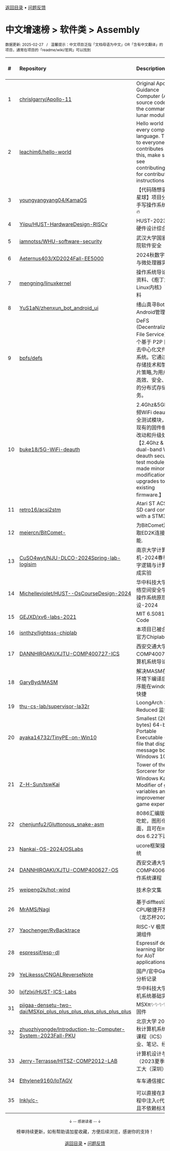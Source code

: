 <a href="https://gitee.com/GrowingGit/GitHub-Chinese-Top-Charts#github中文排行榜">返回目录</a> • <a href="/content/docs/feedback.md">问题反馈</a>

# 中文增速榜 > 软件类 > Assembly
<sub>数据更新: 2025-02-27&nbsp;&nbsp;&nbsp;/&nbsp;&nbsp;&nbsp;温馨提示：中文项目泛指「文档母语为中文」OR「含有中文翻译」的项目，通常在项目的「readme/wiki/官网」可以找到</sub>

|#|Repository|Description|Stars|Average daily growth|Updated|
|:-|:-|:-|:-|:-|:-|
|1|[chrislgarry/Apollo-11](https://github.com/chrislgarry/Apollo-11)|Original Apollo 11 Guidance Computer (AGC) source code for the command and lunar modules.|60672|15|2025-01-04|
|2|[leachim6/hello-world](https://github.com/leachim6/hello-world)|Hello world in every computer language.  Thanks to everyone who contributes to this, make sure to see contributing.md for contribution instructions!|11172|2|2024-12-29|
|3|[youngyangyang04/KamaOS](https://github.com/youngyangyang04/KamaOS)|【代码随想录知识星球】项目分享-手写操作系统内核🔥|119|1|2024-12-14|
|4|[Yiipu/HUST-HardwareDesign-RISCv](https://github.com/Yiipu/HUST-HardwareDesign-RISCv)|HUST-2023秋-硬件设计综合训练|6|0|2024-09-13|
|5|[iamnotss/WHU-software-security](https://github.com/iamnotss/WHU-software-security)|武汉大学国家网安院软件安全|10|0|2024-12-09|
|6|[Aeternus403/XD2024Fall-EE5000](https://github.com/Aeternus403/XD2024Fall-EE5000)|2024秋数字逻辑与微处理器实验|3|0|2024-11-14|
|7|[mengning/linuxkernel](https://github.com/mengning/linuxkernel)|操作系统导论教学资料、《庖丁解牛Linux内核》配套资料|273|0|2025-02-25|
|8|[YuS1aN/zhenxun_bot_android_ui](https://github.com/YuS1aN/zhenxun_bot_android_ui)|绪山真寻Bot的Android管理后台|14|0|2025-01-04|
|9|[bpfs/defs](https://github.com/bpfs/defs)|DeFS (Decentralized File Service) 是一个基于 P2P 网络的去中心化文件存储系统。它通过动态存储技术和智能分片策略,为用户提供高效、安全、可靠的分布式存储服务。|7|0|2025-02-23|
|10|[buke18/5G-WiFi-deauth](https://github.com/buke18/5G-WiFi-deauth)|2.4Ghz&5Ghz双频WiFi deauth 安全测试模块，并对现有的固件做了小改动和升级处理【2.4Ghz & 5Ghz dual-band WiFi deauth security test module, and made minor modifications and upgrades to the existing firmware.】|5|0|2025-01-18|
|11|[retro16/acsi2stm](https://github.com/retro16/acsi2stm)|Atari ST ACSI to SD card converter with a STM32|173|0|2025-02-13|
|12|[meiercn/BitComet-](https://github.com/meiercn/BitComet-)|为BitComet添加提取ED2K连接的功能.|3|0|2024-11-21|
|13|[CuSO4wyt/NJU-DLCO-2024Spring-lab-logisim](https://github.com/CuSO4wyt/NJU-DLCO-2024Spring-lab-logisim)|南京大学计算机-2024春季的数字逻辑与计算机组成实验|5|0|2025-02-18|
|14|[Michelleviolet/HUST--OsCourseDesign-2024](https://github.com/Michelleviolet/HUST--OsCourseDesign-2024)|华中科技大学-网络空间安全学院-操作系统原理课设-2024|3|0|2024-09-04|
|15|[GEJXD/xv6-labs-2021](https://github.com/GEJXD/xv6-labs-2021)|MIT 6.S081 Lab Code|3|0|2024-12-10|
|16|[isnthzy/lightsss-chiplab](https://github.com/isnthzy/lightsss-chiplab)|本项目已被合并至官方Chiplab中|10|0|2025-01-13|
|17|[DANNHIROAKI/XJTU-COMP400727-ICS](https://github.com/DANNHIROAKI/XJTU-COMP400727-ICS)|西安交通大学COMP400727计算机系统导论课程|9|0|2024-11-27|
|18|[GaryByd/MASM](https://github.com/GaryByd/MASM)|解决MASM在x86环境下编译后的程序能在windows下快捷|3|0|2024-10-26|
|19|[thu-cs-lab/supervisor-la32r](https://github.com/thu-cs-lab/supervisor-la32r)|LoongArch 32 Reduced 监控程序|5|0|2024-12-19|
|20|[ayaka14732/TinyPE-on-Win10](https://github.com/ayaka14732/TinyPE-on-Win10)|Smallest (268 bytes) 64-bit Portable Executable (PE) file that displays a message box on Windows 10|109|0|2024-11-21|
|21|[Z-H-Sun/tswKai](https://github.com/Z-H-Sun/tswKai)|Tower of the Sorcerer for Windows Kai (改): Modifier of game variables and improvement of game experience|48|0|2024-12-11|
|22|[chenjunfu2/Gluttonous_snake-asm](https://github.com/chenjunfu2/Gluttonous_snake-asm)|8086汇编版本贪吃蛇，图形化界面，且可在ms-dos 6.22下运行|4|0|2025-01-07|
|23|[Nankai-OS-2024/OSLabs](https://github.com/Nankai-OS-2024/OSLabs)|ucore框架操作系统|3|0|2024-12-16|
|24|[DANNHIROAKI/XJTU-COMP400627-OS](https://github.com/DANNHIROAKI/XJTU-COMP400627-OS)|西安交通大学COMP400627操作系统课程|26|0|2024-11-27|
|25|[weipeng2k/hot-wind](https://github.com/weipeng2k/hot-wind)|技术杂文集|33|0|2024-12-02|
|26|[MrAMS/Nagi](https://github.com/MrAMS/Nagi)|基于difftest改进的CPU敏捷开发框架（龙芯杯2024）|9|0|2024-09-06|
|27|[Yaochenger/RvBacktrace](https://github.com/Yaochenger/RvBacktrace)|RISC-V 极简栈回溯组件|10|0|2024-09-24|
|28|[espressif/esp-dl](https://github.com/espressif/esp-dl)|Espressif deep-learning library for AIoT applications|638|0|2025-02-24|
|29|[YeLikesss/CNGALReverseNote](https://github.com/YeLikesss/CNGALReverseNote)|国产/官中Galgame分析记录|6|0|2025-01-29|
|30|[lxjfzlxj/HUST-ICS-Labs](https://github.com/lxjfzlxj/HUST-ICS-Labs)|华中科技大学计算机系统基础实验|4|0|2024-12-04|
|31|[piigaa-densetu-two-dai/MSXpi_plus_plus_plus_plus_plus_plus_plus](https://github.com/piigaa-densetu-two-dai/MSXpi_plus_plus_plus_plus_plus_plus_plus)|MSXπ✨✨✨✨✨✨✨固件|7|0|2025-02-26|
|32|[zhuozhiyongde/Introduction-to-Computer-System-2023Fall-PKU](https://github.com/zhuozhiyongde/Introduction-to-Computer-System-2023Fall-PKU)|北京大学 2023 年秋计算机系统导论课程（ICS）作业、笔记、经验|215|0|2025-01-16|
|33|[Jerry-Terrasse/HITSZ-COMP2012-LAB](https://github.com/Jerry-Terrasse/HITSZ-COMP2012-LAB)|计算机设计与实践（2023夏季）   哈工大（深圳）|3|0|2024-08-30|
|34|[Ethylene9160/IoTAGV](https://github.com/Ethylene9160/IoTAGV)|车车通信接口。|4|0|2024-12-06|
|35|[lnkly/c-](https://github.com/lnkly/c-)|可以直接在其他进程中注入c代码 而且不依赖标准库|3|0|2025-01-26|

<div align="center">
    <p><sub>↓ -- 感谢读者 -- ↓</sub></p>
    榜单持续更新，如有帮助请加星收藏，方便后续浏览，感谢你的支持！
</div>

<br/>

<div align="center"><a href="https://gitee.com/GrowingGit/GitHub-Chinese-Top-Charts#github中文排行榜">返回目录</a> • <a href="/content/docs/feedback.md">问题反馈</a></div>
